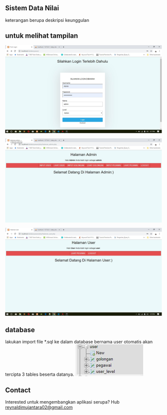 ## Sistem Data Nilai
keterangan berupa deskripsi keunggulan

## untuk melihat tampilan
![homepage](images/Homepage.jpg)

![menu admin](images/menuadmin.jpg)

![menu user](images/menuuser.jpg)

## database
lakukan import file *.sql ke dalam database bernama user otomatis akan tercipta 3 tables beserta datanya. ![tables](images/db.jpg)

## Contact
Interested untuk mengembangkan aplikasi serupa? Hub reynaldimujantara02@gmail.com